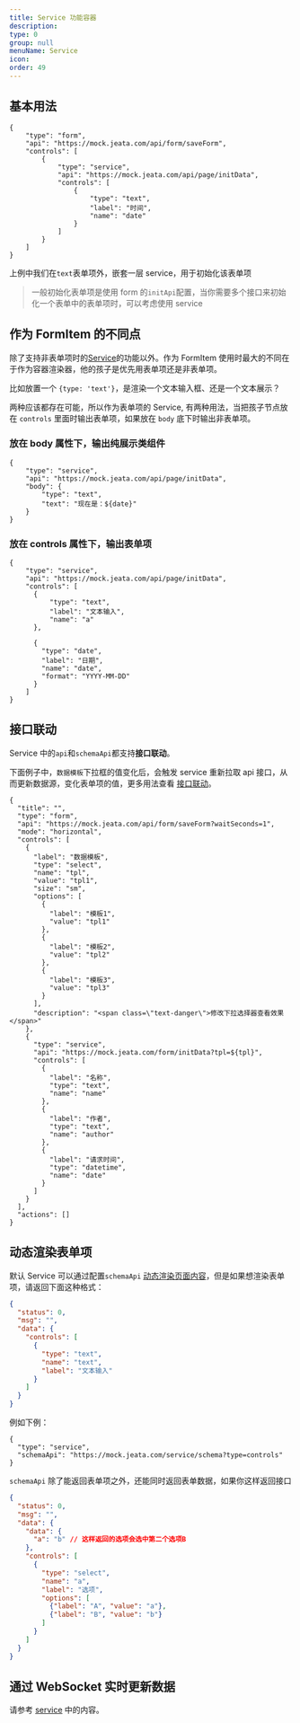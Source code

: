 ```yaml
---
title: Service 功能容器
description:
type: 0
group: null
menuName: Service
icon:
order: 49
---
```


## 基本用法

```schema: scope="body"
{
    "type": "form",
    "api": "https://mock.jeata.com/api/form/saveForm",
    "controls": [
        {
            "type": "service",
            "api": "https://mock.jeata.com/api/page/initData",
            "controls": [
                {
                    "type": "text",
                    "label": "时间",
                    "name": "date"
                }
            ]
        }
    ]
}
```

上例中我们在`text`表单项外，嵌套一层 service，用于初始化该表单项

> 一般初始化表单项是使用 form 的`initApi`配置，当你需要多个接口来初始化一个表单中的表单项时，可以考虑使用 service

## 作为 FormItem 的不同点

除了支持非表单项时的[Service](../service)的功能以外。作为 FormItem 使用时最大的不同在于作为容器渲染器，他的孩子是优先用表单项还是非表单项。

比如放置一个 `{type: 'text'}`，是渲染一个文本输入框、还是一个文本展示？

两种应该都存在可能，所以作为表单项的 Service, 有两种用法，当把孩子节点放在 `controls` 里面时输出表单项，如果放在 `body` 底下时输出非表单项。

### 放在 body 属性下，输出纯展示类组件

```schema: scope="form-item"
{
    "type": "service",
    "api": "https://mock.jeata.com/api/page/initData",
    "body": {
        "type": "text",
        "text": "现在是：${date}"
    }
}
```

### 放在 controls 属性下，输出表单项

```schema: scope="form-item"
{
    "type": "service",
    "api": "https://mock.jeata.com/api/page/initData",
    "controls": [
      {
          "type": "text",
          "label": "文本输入",
          "name": "a"
      },

      {
        "type": "date",
        "label": "日期",
        "name": "date",
        "format": "YYYY-MM-DD"
      }
    ]
}
```

## 接口联动

Service 中的`api`和`schemaApi`都支持**接口联动**。

下面例子中，`数据模板`下拉框的值变化后，会触发 service 重新拉取 api 接口，从而更新数据源，变化表单项的值，更多用法查看 [接口联动](../../../docs/concepts/linkage#%E6%8E%A5%E5%8F%A3%E8%81%94%E5%8A%A8)。

```schema: scope="body"
{
  "title": "",
  "type": "form",
  "api": "https://mock.jeata.com/api/form/saveForm?waitSeconds=1",
  "mode": "horizontal",
  "controls": [
    {
      "label": "数据模板",
      "type": "select",
      "name": "tpl",
      "value": "tpl1",
      "size": "sm",
      "options": [
        {
          "label": "模板1",
          "value": "tpl1"
        },
        {
          "label": "模板2",
          "value": "tpl2"
        },
        {
          "label": "模板3",
          "value": "tpl3"
        }
      ],
      "description": "<span class=\"text-danger\">修改下拉选择器查看效果</span>"
    },
    {
      "type": "service",
      "api": "https://mock.jeata.com/form/initData?tpl=${tpl}",
      "controls": [
        {
          "label": "名称",
          "type": "text",
          "name": "name"
        },
        {
          "label": "作者",
          "type": "text",
          "name": "author"
        },
        {
          "label": "请求时间",
          "type": "datetime",
          "name": "date"
        }
      ]
    }
  ],
  "actions": []
}
```

## 动态渲染表单项

默认 Service 可以通过配置`schemaApi` [动态渲染页面内容](../service#%E5%8A%A8%E6%80%81%E6%B8%B2%E6%9F%93%E9%A1%B5%E9%9D%A2)，但是如果想渲染表单项，请返回下面这种格式：

```json
{
  "status": 0,
  "msg": "",
  "data": {
    "controls": [
      {
        "type": "text",
        "name": "text",
        "label": "文本输入"
      }
    ]
  }
}
```

例如下例：

```schema: scope="form-item"
{
  "type": "service",
  "schemaApi": "https://mock.jeata.com/service/schema?type=controls"
}
```

`schemaApi` 除了能返回表单项之外，还能同时返回表单数据，如果你这样返回接口

```json
{
  "status": 0,
  "msg": "",
  "data": {
    "data": {
      "a": "b" // 这样返回的选项会选中第二个选项B
    },
    "controls": [
      {
        "type": "select",
        "name": "a",
        "label": "选项",
        "options": [
          {"label": "A", "value": "a"},
          {"label": "B", "value": "b"}
        ]
      }
    ]
  }
}
```

## 通过 WebSocket 实时更新数据

请参考 [service](../../service) 中的内容。
